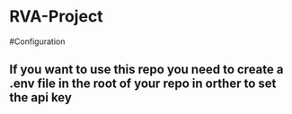 # RVA-Project
 
#Configuration

## If you want to use this repo you need to create a .env file in the root of your repo in orther to set the api key
